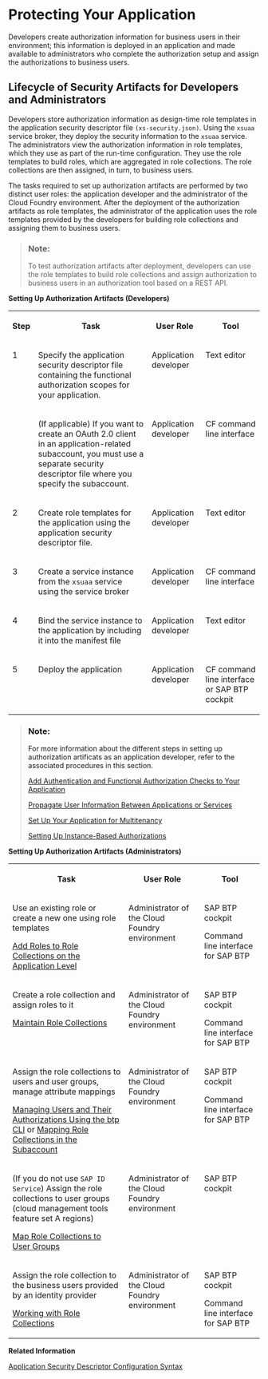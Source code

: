 <!-- loio7c5c565f37c946faa154909004331d57 -->

# Protecting Your Application

Developers create authorization information for business users in their environment; this information is deployed in an application and made available to administrators who complete the authorization setup and assign the authorizations to business users.



<a name="loio7c5c565f37c946faa154909004331d57__section_dnt_kjn_n4b"/>

## Lifecycle of Security Artifacts for Developers and Administrators

Developers store authorization information as design-time role templates in the application security descriptor file `(xs-security.json)`. Using the `xsuaa` service broker, they deploy the security information to the `xsuaa` service. The administrators view the authorization information in role templates, which they use as part of the run-time configuration. They use the role templates to build roles, which are aggregated in role collections. The role collections are then assigned, in turn, to business users.

The tasks required to set up authorization artifacts are performed by two distinct user roles: the application developer and the administrator of the Cloud Foundry environment. After the deployment of the authorization artifacts as role templates, the administrator of the application uses the role templates provided by the developers for building role collections and assigning them to business users.

> ### Note:  
> To test authorization artifacts after deployment, developers can use the role templates to build role collections and assign authorization to business users in an authorization tool based on a REST API.



**Setting Up Authorization Artifacts \(Developers\)**


<table>
<tr>
<th valign="top">

Step

</th>
<th valign="top">

Task

</th>
<th valign="top">

User Role

</th>
<th valign="top">

Tool

</th>
</tr>
<tr>
<td valign="top">

1

</td>
<td valign="top">

Specify the application security descriptor file containing the functional authorization scopes for your application.

</td>
<td valign="top">

Application developer

</td>
<td valign="top">

Text editor

</td>
</tr>
<tr>
<td valign="top">

 

</td>
<td valign="top">

\(If applicable\) If you want to create an OAuth 2.0 client in an application-related subaccount, you must use a separate security descriptor file where you specify the subaccount.

</td>
<td valign="top">

Application developer

</td>
<td valign="top">

CF command line interface

</td>
</tr>
<tr>
<td valign="top">

2

</td>
<td valign="top">

Create role templates for the application using the application security descriptor file.

</td>
<td valign="top">

Application developer

</td>
<td valign="top">

Text editor

</td>
</tr>
<tr>
<td valign="top">

3

</td>
<td valign="top">

Create a service instance from the `xsuaa` service using the service broker

</td>
<td valign="top">

Application developer

</td>
<td valign="top">

CF command line interface

</td>
</tr>
<tr>
<td valign="top">

4

</td>
<td valign="top">

Bind the service instance to the application by including it into the manifest file

</td>
<td valign="top">

Application developer

</td>
<td valign="top">

Text editor

</td>
</tr>
<tr>
<td valign="top">

5

</td>
<td valign="top">

Deploy the application

</td>
<td valign="top">

Application developer

</td>
<td valign="top">

CF command line interface or SAP BTP cockpit

</td>
</tr>
</table>

> ### Note:  
> For more information about the different steps in setting up authorization artificats as an application developer, refer to the associated procedures in this section.
> 
> [Add Authentication and Functional Authorization Checks to Your Application](add-authentication-and-functional-authorization-checks-to-your-application-0a69484.md)
> 
> [Propagate User Information Between Applications or Services](propagate-user-information-between-applications-or-services-7daed6d.md)
> 
> [Set Up Your Application for Multitenancy](set-up-your-application-for-multitenancy-6083d3c.md)
> 
> [Setting Up Instance-Based Authorizations](setting-up-instance-based-authorizations-519965c.md)

**Setting Up Authorization Artifacts \(Administrators\)**


<table>
<tr>
<th valign="top">

Task

</th>
<th valign="top">

User Role

</th>
<th valign="top">

Tool

</th>
</tr>
<tr>
<td valign="top">

Use an existing role or create a new one using role templates

[Add Roles to Role Collections on the Application Level](../50-administration-and-ops/add-roles-to-role-collections-on-the-application-level-7596a0b.md)

</td>
<td valign="top">

Administrator of the Cloud Foundry environment

</td>
<td valign="top">

SAP BTP cockpit

Command line interface for SAP BTP

</td>
</tr>
<tr>
<td valign="top">

Create a role collection and assign roles to it

[Maintain Role Collections](../50-administration-and-ops/maintain-role-collections-d5f1612.md)

</td>
<td valign="top">

Administrator of the Cloud Foundry environment

</td>
<td valign="top">

SAP BTP cockpit

Command line interface for SAP BTP

</td>
</tr>
<tr>
<td valign="top">

Assign the role collections to users and user groups, manage attribute mappings

[Managing Users and Their Authorizations Using the btp CLI](../50-administration-and-ops/managing-users-and-their-authorizations-using-the-btp-cli-94bb593.md) or [Mapping Role Collections in the Subaccount](../50-administration-and-ops/mapping-role-collections-in-the-subaccount-9e1bf57.md)

</td>
<td valign="top">

Administrator of the Cloud Foundry environment

</td>
<td valign="top">

SAP BTP cockpit

Command line interface for SAP BTP

</td>
</tr>
<tr>
<td valign="top">

\(If you do not use `SAP ID Service`\) Assign the role collections to user groups \(cloud management tools feature set A regions\)

[Map Role Collections to User Groups](../50-administration-and-ops/map-role-collections-to-user-groups-51acfc8.md)

</td>
<td valign="top">

Administrator of the Cloud Foundry environment

</td>
<td valign="top">

SAP BTP cockpit

</td>
</tr>
<tr>
<td valign="top">

Assign the role collection to the business users provided by an identity provider

[Working with Role Collections](../50-administration-and-ops/working-with-role-collections-393ea0b.md)

</td>
<td valign="top">

Administrator of the Cloud Foundry environment

</td>
<td valign="top">

SAP BTP cockpit

Command line interface for SAP BTP

</td>
</tr>
</table>

**Related Information**  


[Application Security Descriptor Configuration Syntax](application-security-descriptor-configuration-syntax-517895a.md "The syntax required to set the properties and values defined in the xs-security.json application security descriptor file.")

